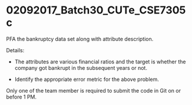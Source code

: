 # 02092017_Batch30_CUTe_CSE7305c


PFA the bankruptcy data set along with attribute description.

Details:

- The attributes are various financial ratios and the target is whether the company got bankrupt in the subsequent years or not. 

- Identify the appropriate error metric for the above problem.

Only one of the team member is required to submit the code in Git on or before 1 PM.


